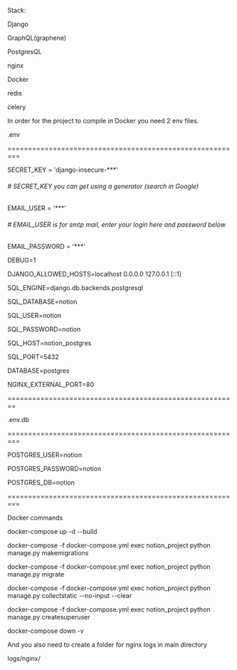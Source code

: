 Stack:

Django

GraphQL(graphene)

PostgresQL

nginx

Docker

redis

celery

In order for the project to compile in Docker you need 2 env files.

.env

=========================================================

SECRET_KEY = 'django-insecure-***'

###### # SECRET_KEY you can get using a generator (search in Google)

EMAIL_USER = '***'

###### # EMAIL_USER is for smtp mail, enter your login here and password below

EMAIL_PASSWORD = '***'

DEBUG=1

DJANGO_ALLOWED_HOSTS=localhost 0.0.0.0 127.0.0.1 [::1]

SQL_ENGINE=django.db.backends.postgresql

SQL_DATABASE=notion

SQL_USER=notion

SQL_PASSWORD=notion

SQL_HOST=notion_postgres

SQL_PORT=5432

DATABASE=postgres

NGINX_EXTERNAL_PORT=80

========================================================

.env.db

=========================================================

POSTGRES_USER=notion

POSTGRES_PASSWORD=notion

POSTGRES_DB=notion

=========================================================

Docker commands

docker-compose up -d --build

docker-compose -f docker-compose.yml exec notion_project python manage.py makemigrations

docker-compose -f docker-compose.yml exec notion_project python manage.py migrate

docker-compose -f docker-compose.yml exec notion_project python manage.py collectstatic --no-input --clear

docker-compose -f docker-compose.yml exec notion_project python manage.py createsuperuser

docker-compose down -v

And you also need to create a folder for nginx logs in main directory

logs/nginx/
